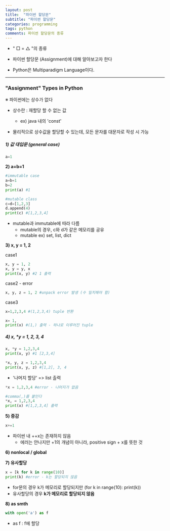 ```yaml
---
layout: post
title:  "파이썬 할당문"
subtitle: "파이썬 할당문"
categories: programming
tags: python
comments: 파이썬 할당문의 종류
---
```


- " □ = △ "의 종류
- 파이썬 할당문 (Assignment)에 대해 알아보고자 한다

- Python은 Multiparadigm Language이다.

---


### "Assignment" Types in Python
※ 파이썬에는 상수가 없다

- 상수란 : 재할당 할 수 없는 값
  - ex) java 내의 'const' 

- 물리적으로 상수값을 할당할 수 있는데, 모든 문자를 대문자로 작성 시 가능

##### 1) 값 대입문 (general case)

~~~python
a=1
~~~



**2) a=b=1**

~~~python
#immutable case
a=b=1
b=2
print(a) #1

#mutable class
c=d=[1,2,3]
d.append(4)
print(c) #[1,2,3,4]
~~~

- mutable과 immutable에 따라 다름
  - mutable의 경우, c와 d가 같은 메모리를 공유
  - mutable ex) set, list, dict



**3) x, y = 1, 2**

case1

```python
x, y = 1, 2
x, y = y, x
print(x, y) #2 1 출력
```

case2 - error

~~~python
x, y, z = 1, 2 #unpack error 발생 (수 일치해야 함)
~~~

case3

~~~ python
x=1,2,3,4 #(1,2,3,4) tuple 반환

x= 1, 
print(x) #(1,) 출력 - 하나로 이루어진 tuple
~~~



##### 4) x, *y  = 1, 2, 3, 4

~~~python
x, *y = 1,2,3,4
print(x, y) #1 [2,3,4]

*x, y, z = 1,2,3,4
print(x, y, z) #[1,2], 3, 4
~~~

- '나머지 할당' => list 출력

~~~python
*x = 1,2,3,4 #error - 나머지가 없음

#comma(,)를 붙인다
*x, = 1,2,3,4 
print(x) #[1,2,3,4] 출력 
~~~



**5) 증감**

~~~python
x+=1
~~~

- 파이썬 내 ++x는 존재하지 않음
  -  에러는 안나지만 +1의 개념이 아니라, positive sign + x를 뜻한 것 



**6) nonlocal / global** 



**7) 유사할당**

~~~python
x = [k for k in range(10)]
print(k) #error - k는 할당되지 않음
~~~

- for문의 경우 k가 메모리로 할당되지만 (for k in range(10): print(k))
- 유사할당의 경우 **k가 메모리로 할당되지 않음**



**8) as smth**

~~~python
with open('a') as f 
~~~

- as f : f에 할당